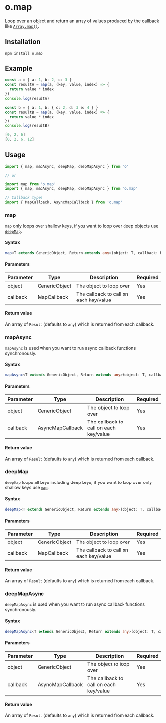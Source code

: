 ---
---

# o.map
Loop over an object and return an array of values produced by the callback like [`Array.map()`](https://developer.mozilla.org/en-US/docs/Web/JavaScript/Reference/Global_Objects/Array/map).

## Installation

```bash npm2yarn
npm install o.map
```

## Example
```typescript
const a = { a: 1, b: 2, c: 3 }
const resultA = map(a, (key, value, index) => {
  return value * index
})
console.log(resultA)

const b = { a: 1, b: { c: 2, d: 3 e: 4 } }
const resultB = map(a, (key, value, index) => {
  return value * index
})
console.log(resultB)

```

```typescript title="Output"
[0, 2, 6]
[0, 2, 6, 12]
```

## Usage

```typescript
import { map, mapAsync, deepMap, deepMapAsync } from 'o'

// or

import map from 'o.map'
import { map, mapAsync, deepMap, deepMapAsync } from 'o.map'

// Callback types
import { MapCallback, AsyncMapCallback } from 'o.map'
```

### map
`map` only loops over shallow keys, if you want to loop over deep objects use [`deepMap`](#deepmap).

#### Syntax
```typescript
map<T extends GenericObject, Return extends any>(object: T, callback: MapCallback<Return>): Return[]
```

#### Parameters
| Parameter  | Type          | Description                            | Required |
|------------|---------------|----------------------------------------|----------|
| object     | GenericObject | The object to loop over                | Yes      |
| callback   | MapCallback   | The callback to call on each key/value | Yes      |

#### Return value
An array of `Result` (defaults to `any`) which is returned from each callback.

### mapAsync
`mapAsync` is used when you want to run async callback functions synchronously.

#### Syntax
```typescript
mapAsync<T extends GenericObject, Return extends any>(object: T, callback: AsyncMapCallback<Return>): Promise<Return[]>
```

#### Parameters
| Parameter  | Type             | Description                            | Required |
|------------|------------------|----------------------------------------|----------|
| object     | GenericObject    | The object to loop over                | Yes      |
| callback   | AsyncMapCallback | The callback to call on each key/value | Yes      |

#### Return value
An array of `Result` (defaults to `any`) which is returned from each callback.

### deepMap
`deepMap` loops all keys including deep keys, if you want to loop over only shallow keys use [`map`](#map).

#### Syntax
```typescript
deepMap<T extends GenericObject, Return extends any>(object: T, callback: MapCallback<Return>): Return[]
```

#### Parameters
| Parameter  | Type          | Description                            | Required |
|------------|---------------|----------------------------------------|----------|
| object     | GenericObject | The object to loop over                | Yes      |
| callback   | MapCallback   | The callback to call on each key/value | Yes      |

#### Return value
An array of `Result` (defaults to `any`) which is returned from each callback.

### deepMapAsync
`deepMapAsync` is used when you want to run async callback functions synchronously.

#### Syntax
```typescript
deepMapAsync<T extends GenericObject, Return extends any>(object: T, callback: AsyncMapCallback<Return>): Promise<Return[]>
```

#### Parameters
| Parameter  | Type             | Description                            | Required |
|------------|------------------|----------------------------------------|----------|
| object     | GenericObject    | The object to loop over                | Yes      |
| callback   | AsyncMapCallback | The callback to call on each key/value | Yes      |

#### Return value
An array of `Result` (defaults to `any`) which is returned from each callback.

